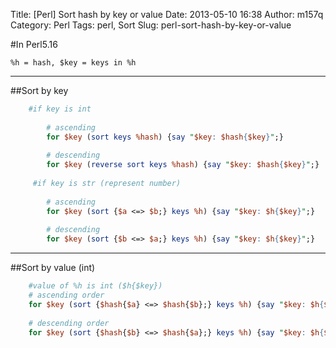 Title: [Perl] Sort hash by key or value
Date: 2013-05-10 16:38
Author: m157q
Category: Perl
Tags: perl, Sort
Slug: perl-sort-hash-by-key-or-value

#In Perl5.16    
<!--more-->  
  
`%h = hash, $key = keys in %h`    
    
---  
  
##Sort by key    
  
```perl  
    #if key is int    
    
        # ascending    
        for $key (sort keys %hash) {say "$key: $hash{$key}";}    
    
        # descending    
        for $key (reverse sort keys %hash) {say "$key: $hash{$key}";}    
    
     #if key is str (represent number)    
    
        # ascending    
        for $key (sort {$a <=> $b;} keys %h) {say "$key: $h{$key}";}    
    
        # descending    
        for $key (sort {$b <=> $a;} keys %h) {say "$key: $h{$key}";}   
```  
    
---    
  
##Sort by value (int)  
  
```perl  
    #value of %h is int ($h{$key})  
    # ascending order  
    for $key (sort {$hash{$a} <=> $hash{$b};} keys %h) {say "$key: $h{$key}";}  
    
    # descending order  
    for $key (sort {$hash{$b} <=> $hash{$a};} keys %h) {say "$key: $h{$key}";}   
```  
  